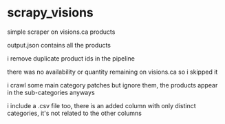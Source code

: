 # scrapy_visions
simple scraper on visions.ca products

output.json contains all the products

i remove duplicate product ids in the pipeline

there was no availability or quantity remaining on visions.ca so i skipped it

i crawl some main category patches but ignore them, the products appear in the sub-categories anyways

i include a .csv file too, there is an added column with only distinct categories, it's not related to the other columns